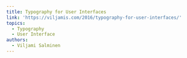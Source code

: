 ```yaml
---
title: Typography for User Interfaces
link: 'https://viljamis.com/2016/typography-for-user-interfaces/'
topics:
  - Typography
  - User Interface
authors:
  - Viljami Salminen
---
```



